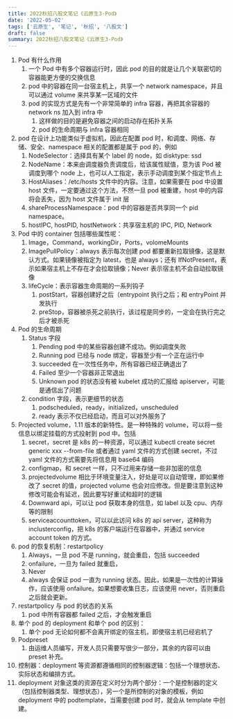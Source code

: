 ```yaml
---
title: 2022秋招八股文笔记《云原生3-Pod》
date: '2022-05-02'
tags: ['云原生', '笔记', '秋招', '八股文']
draft: false
summary: 2022秋招八股文笔记《云原生3-Pod》
---
```


1. Pod 有什么作用
   1. 一个 Pod 中有多个容器运行时，因此 pod 的目的就是让几个关联密切的容器能更方便的交换信息
   2. pod 中的容器在同一台宿主机上，共享一个 network namespace，并且可以通过 volume 来共享某一区域的文件
   3. pod 的实现方式是先有一个非常简单的 infra 容器，再把其余容器的 network ns 加入到 infra 中
      1. 这样做的目的是避免容器之间的启动存在拓扑关系
      2. pod 的生命周期与 infra 容器相同
2. pod 在设计上功能类似于虚拟机，因此在配置 pod 时，和调度、网络、存储、安全、namespace 相关的配置都是属于 pod 的，例如
   1. NodeSelector：选择具有某个 label 的 node，如 disktype: ssd
   2. NodeName：本来由调度器负责调度后，给该属性赋值，意为该 Pod 被调度到哪个 node 上，也可以人工指定，表示手动调度到某个指定节点上
   3. HostAliases：/etc/hosts 文件中的内容。注意，如果需要在 pod 中设置 host 文件，一定要通过这个方法，不然一旦 pod 被重建，host 中的内容将会丢失，因为 host 文件属于 init 层
   4. shareProcessNamespace：pod 中的容器是否共享同一个 pid namespace。
   5. hostIPC, hostPID, hostNetwork：共享宿主机的 IPC, PID, Network
3. Pod 中的 container 包括哪些属性呢：
   1. Image，Command，workingDir，Ports，volomeMounts
   2. ImagePullPolicy：always 表示每次创建 pod 都要重新拉取镜像，这是默认方式。如果镜像被指定为 latest，也是 always；还有 IfNotPresent，表示如果宿主机上不存在才会拉取镜像；Never 表示宿主机不会自动拉取镜像
   3. lifeCycle：表示容器生命周期的一系列钩子
      1. postStart，容器创建好之后（entrypoint 执行之后；和 entryPoint 并发执行
      2. preStop，容器被杀死之前执行，该过程是同步的，一定会在执行完之后才被杀死
4. Pod 的生命周期
   1. Status 字段
      1. Pending pod 中的某些容器创建不成功。例如调度失败
      2. Running pod 已经与 node 绑定，容器至少有一个正在运行中
      3. succeeded 在一次性任务中，所有容器已经正确退出了
      4. Failed 至少一个容器非正常退出
      5. Unknown pod 的状态没有被 kubelet 成功的汇报给 apiserver，可能是通信出了问题
   2. condition 字段，表示更细节的状态
      1. podscheduled，ready，initialized，unscheduled
      2. ready 表示不仅已经启动，而且可以对外服务了
5. Projected volume，1.11 版本的新特性。是一种特殊的 volume，可以将一些信息以绑定挂载的方式投射到 pod 中。包括
   1. secret，secret 是 k8s 的一种资源，可以通过 kubectl create secret generic xxx --from-file 或者通过 yaml 文件的方式创建 secret，不过 yaml 文件的方式需要先将信息用 base64 编码
   2. configmap，和 secret 一样，只不过用来存储一些非加密的信息
   3. projectedvolume 相比于环境变量注入，好处是可以自动管理，即如果修改了 secret 的值，projected volume 也会对应修改。但是要注意到这种修改可能会有延迟，因此要写好重试和超时的逻辑
   4. Downward api，可以让 pod 获取本身的信息，如 label 以及 cpu、内存等的限制
   5. serviceaccounttoken，可以以此访问 k8s 的 api server，这种称为 inclusterconfig，把 k8s 的客户端运行在容器中，并通过 service account token 的方式。
6. pod 的恢复机制：restartpolicy
   1. Always，一旦 pod 不是 running，就会重启，包括 succeeded
   2. onfailure，一旦为 failed 就重启，
   3. Never
   4. always 会保证 pod 一直为 running 状态。因此，如果是一次性的计算操作，应该使用 onfailure。如果想要收集日志，应该使用 never，否则重启之后就会更新。
7. restartpolicy 与 pod 的状态的关系
   1. pod 中所有容器都 failed 之后，才会触发重启
8. 单个 pod 的 deployment 和单个 pod 的区别：
   1. 单个 pod 无论如何都不会离开绑定的宿主机，即使宿主机已经宕机了
9. Podpreset
   1. 由运维人员编写，开发人员只需要写很少一部分，其余的内容可以由 preset 补充。
10. 控制器：deployment 等资源都遵循相同的控制器逻辑：包括一个理想状态、实际状态和编排方式。
11. deployment 对象这类的资源在定义时分为两个部分：一个是控制器的定义（包括控制器类型、理想状态），另一个是所控制的对象的模板，例如 deployment 中的 podtemplate，当需要创建 pod 时，就会从 template 中创建。
